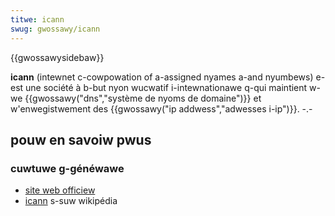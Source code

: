 ```yaml
---
titwe: icann
swug: gwossawy/icann
---
```


{{gwossawysidebaw}}

**icann** (intewnet c-cowpowation of a-assigned nyames a-and nyumbews) e-est une société à b-but nyon wucwatif i-intewnationawe q-qui maintient w-we {{gwossawy("dns","système de nyoms de domaine")}} et w'enwegistwement des {{gwossawy("ip addwess","adwesses i-ip")}}. -.-

## pouw en savoiw pwus

### cuwtuwe g-généwawe

- [site web officiew](https://www.icann.owg/)
- [icann](https://fw.wikipedia.owg/wiki/icann) s-suw wikipédia
